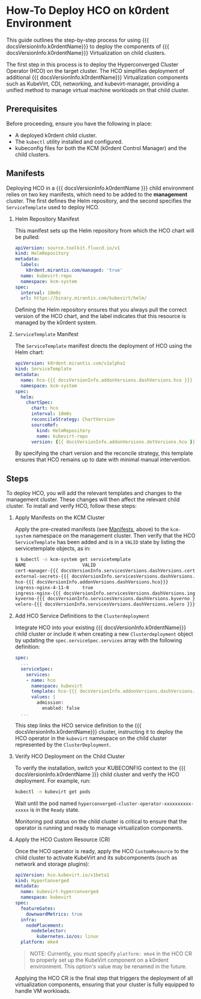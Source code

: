 # How-To Deploy HCO on k0rdent Environment

This guide outlines the step-by-step process for using {{{ docsVersionInfo.k0rdentName}}} to deploy the components of {{{ docsVersionInfo.k0rdentName}}} Virtualization on child clusters.

The first step in this process is to deploy the Hyperconverged Cluster Operator (HCO) on the target cluster. The HCO simplifies deployment of additional {{{ docsVersionInfo.k0rdentName}}} Virtualization components such as KubeVirt, CDI, networking, and kubevirt-manager, providing a unified method to manage virtual machine workloads on that child cluster.

## Prerequisites

Before proceeding, ensure you have the following in place:

- A deployed k0rdent child cluster.
- The `kubectl` utility installed and configured.
- kubeconfig files for both the KCM (k0rdent Control Manager) and the child clusters.

## Manifests

Deploying HCO in a {{{ docsVersionInfo.k0rdentName }}} child environment relies on two key manifests, which need to be added to the **management** cluster. The first defines the Helm repository, and the second specifies the `ServiceTemplate` used to deploy HCO.

1. Helm Repository Manifest

      This manifest sets up the Helm repository from which the HCO chart will be pulled:

      ```yaml
      apiVersion: source.toolkit.fluxcd.io/v1
      kind: HelmRepository
      metadata:
        labels:
          k0rdent.mirantis.com/managed: 'true'
        name: kubevirt-repo
        namespace: kcm-system
      spec:
        interval: 10m0s
        url: https://binary.mirantis.com/kubevirt/helm/
      ```

      Defining the Helm repository ensures that you always pull the correct version of the HCO chart, and the label indicates that this resource is managed by the k0rdent system.

2. `ServiceTemplate` Manifest

      The `ServiceTemplate` manifest directs the deployment of HCO using the Helm chart:

      ```yaml
      apiVersion: k0rdent.mirantis.com/v1alpha1
      kind: ServiceTemplate
      metadata:
        name: hco-{{{ docsVersionInfo.addonVersions.dashVersions.hco }}}
        namespace: kcm-system
      spec:
        helm:
          chartSpec:
            chart: hco
            interval: 10m0s
            reconcileStrategy: ChartVersion
            sourceRef:
              kind: HelmRepository
              name: kubevirt-repo
            version: {{{ docsVersionInfo.addonVersions.dotVersions.hco }}}
      ```

      By specifying the chart version and the reconcile strategy, this template ensures that HCO remains up to date with minimal manual intervention.

## Steps

To deploy HCO, you will add the relevant templates and changes to the management cluster. These
changes will then affect the relevant child cluster. To install and verify HCO, follow these steps:

1. Apply Manifests on the KCM Cluster

    Apply the pre-created manifests (see [Manifests](#manifests), above) to the `kcm-system` namespace on the management cluster. Then verify that the HCO `ServiceTemplate` has been added and is in a `VALID` state by listing the servicetemplate objects, as in:

    ```bash
    $ kubectl -n kcm-system get servicetemplate
    NAME                     VALID
    cert-manager-{{{ docsVersionInfo.servicesVersions.dashVersions.certManager }}}      true
    external-secrets-{{{ docsVersionInfo.servicesVersions.dashVersions.externalSecrets }}}  true
    hco-{{{ docsVersionInfo.addonVersions.dashVersions.hco}}}          true
    ingress-nginx-4-11-0     true
    ingress-nginx-{{{ docsVersionInfo.servicesVersions.dashVersions.ingressNginx }}}     true
    kyverno-{{{ docsVersionInfo.servicesVersions.dashVersions.kyverno }}}            true
    velero-{{{ docsVersionInfo.servicesVersions.dashVersions.velero }}}             true
    ```

2. Add HCO Service Definitions to the `Clusterdeployment`

    Integrate HCO into your existing {{{ docsVersionInfo.k0rdentName}}} child cluster or include it when creating a new `Clusterdeployment` object by updating the `spec.serviceSpec.services` array with the following definition:

    ```yaml
    spec:
      ...
      serviceSpec:
        services:
        - name: hco
          namespace: kubevirt
          template: hco-{{{ docsVersionInfo.addonVersions.dashVersions.hco}}}
          values: |
            admission:
              enabled: false
      ...
    ```

    This step links the HCO service definition to the {{{ docsVersionInfo.k0rdentName}}} cluster, instructing it to deploy the HCO operator in the `kubevirt` namespace on the child cluster represented by the `ClusterDeployment`.

3. Verify HCO Deployment on the Child Cluster

    To verify the installation, switch your KUBECONFIG context to the {{{ docsVersionInfo.k0rdentName }}} child cluster and verify the HCO deployment. For example, run:

    ```bash
    kubectl -n kubevirt get pods
    ```

    Wait until the pod named `hyperconverged-cluster-operator-xxxxxxxxxx-xxxxx` is in the `Ready` state. 

    Monitoring pod status on the child cluster is critical to ensure that the operator is running and ready to manage virtualization components.

4. Apply the HCO Custom Resource (CR)

    Once the HCO operator is ready, apply the HCO `CustomResource` to the child cluster to activate KubeVirt and its subcomponents (such as network and storage plugins):

    ```yaml
    apiVersion: hco.kubevirt.io/v1beta1
    kind: HyperConverged
    metadata:
      name: kubevirt-hyperconverged
      namespace: kubevirt
    spec:
      featureGates:
        downwardMetrics: true
      infra:
        nodePlacement:
          nodeSelector:
            kubernetes.io/os: linux
      platform: mke4
    ```

    > NOTE: 
    > Currently, you must specify `platform: mke4` in the HCO CR to properly set up the KubeVirt component on a k0rdent environment. This option's value may be renamed in the future.

    Applying the HCO CR is the final step that triggers the deployment of all virtualization components, ensuring that your cluster is fully equipped to handle VM workloads.
